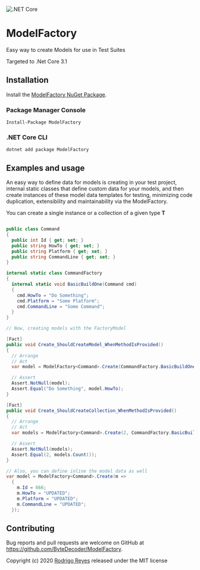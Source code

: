 ![.NET Core](https://github.com/ByteDecoder/ModelFactory/workflows/.NET%20Core/badge.svg?branch=master)

# ModelFactory

Easy way to create Models for use in Test Suites

Targeted to .Net Core 3.1

## Installation

Install the [ModelFactory NuGet Package](https://www.nuget.org/packages/ModelFactory).

### Package Manager Console

```
Install-Package ModelFactory
```

### .NET Core CLI

```
dotnet add package ModelFactory
```

## Examples and usage

An easy way to define data for models is creating in your test project, internal static classes that define custom data for
your models, and then create instances of these model data templates for testing, minimizing code duplication, extensibility and 
maintainability via the ModelFactory.

You can create a single instance or a collection of a given type **T**

```csharp

public class Command
{
  public int Id { get; set; }
  public string HowTo { get; set; }
  public string Platform { get; set; }
  public string CommandLine { get; set; }
}

internal static class CommandFactory
{
  internal static void BasicBuildOne(Command cmd)
  {
    cmd.HowTo = "Do Something";
    cmd.Platform = "Some Platform";
    cmd.CommandLine = "Some Command";
  }
}

// Now, creating models with the FactoryModel

[Fact]
public void Create_ShouldCreateModel_WhenMethodIsProvided()
{
  // Arrange
  // Act
  var model = ModelFactory<Command>.Create(CommandFactory.BasicBuildOne);

  // Assert
  Assert.NotNull(model);
  Assert.Equal("Do Something", model.HowTo);
}

[Fact]
public void Create_ShouldCreateCollection_WhenMethodIsProvided()
{
  // Arrange
  // Act
  var models = ModelFactory<Command>.Create(2, CommandFactory.BasicBuildOne);

  // Assert
  Assert.NotNull(models);
  Assert.Equal(2, models.Count());
}

// Also, you can define inline the model data as well
var model = ModelFactory<Command>.Create(m =>
  {
    m.Id = 666;
    m.HowTo = "UPDATED";
    m.Platform = "UPDATED";
    m.CommandLine = "UPDATED";
  });

```

## Contributing

Bug reports and pull requests are welcome on GitHub at https://github.com/ByteDecoder/ModelFactory.


Copyright (c) 2020 [Rodrigo Reyes](https://twitter.com/bytedecoder) released under the MIT license
